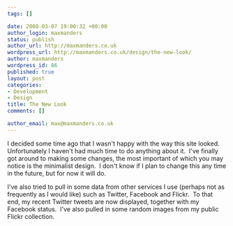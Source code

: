```yaml
--- 
tags: []

date: 2008-03-07 19:00:32 +00:00
author_login: maxmanders
status: publish
author_url: http://maxmanders.co.uk
wordpress_url: http://maxmanders.co.uk/design/the-new-look/
author: maxmanders
wordpress_id: 86
published: true
layout: post
categories: 
- Development
- Design
title: The New Look
comments: []

author_email: max@maxmanders.co.uk
---
```

I decided some time ago that I wasn't happy with the way this site looked.&nbsp; Unfortunately I haven't had much time to do anything about it.&nbsp; I've finally got around to making some changes, the most important of which you may notice is the minimalist design.&nbsp; I don't know if I plan to change this any time in the future, but for now it will do.

I've also tried to pull in some data from other services I use (perhaps not as frequently as I would like) such as Twitter, Facebook and Flickr.&nbsp; To that end, my recent Twitter tweets are now displayed, together with my Facebook status.&nbsp; I've also pulled in some random images from my public Flickr collection.
